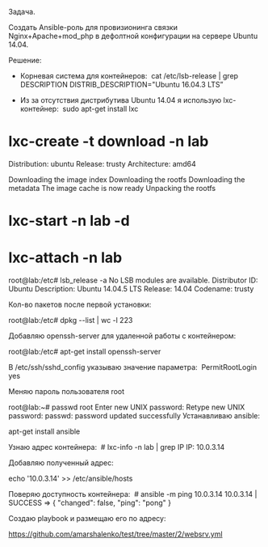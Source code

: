 Задача.

Создать Ansible-роль для провизионинга связки Nginx+Apache+mod_php в дефолтной конфигурации на сервере Ubuntu 14.04.

Решение:

- Корневая система для контейнеров: 
cat /etc/lsb-release | grep DESCRIPTION
DISTRIB_DESCRIPTION="Ubuntu 16.04.3 LTS”

- Из за отсутствия дистрибутива Ubuntu 14.04 я использую lxc-контейнер: 
sudo apt-get install lxc

# lxc-create -t download -n lab

Distribution: ubuntu
Release: trusty
Architecture: amd64

Downloading the image index
Downloading the rootfs
Downloading the metadata
The image cache is now ready
Unpacking the rootfs

# lxc-start -n lab -d

# lxc-attach -n lab

root@lab:/etc# lsb_release -a
No LSB modules are available.
Distributor ID:	Ubuntu
Description:	Ubuntu 14.04.5 LTS
Release:	14.04
Codename:	trusty

Кол-во пакетов после первой установки:

root@lab:/etc# dpkg --list | wc -l
223

Добавляю openssh-server для удаленной работы с контейнером:

root@lab:/etc# apt-get install openssh-server

В /etc/ssh/sshd_config указываю значение параметра:  PermitRootLogin yes

Меняю пароль пользователя root

root@lab:~# passwd root
Enter new UNIX password: 
Retype new UNIX password: 
passwd: password updated successfully
Устанавливаю ansible:

apt-get install ansible

Узнаю адрес контейнера:  # lxc-info -n lab | grep IP
IP:             10.0.3.14

Добавляю полученный адрес:

echo '10.0.3.14' >> /etc/ansible/hosts

Поверяю доступность контейнера:  # ansible -m ping 10.0.3.14
10.0.3.14 | SUCCESS => {
    "changed": false, 
    "ping": "pong"
}

Создаю playbook и размещаю его по адресу:

https://github.com/amarshalenko/test/tree/master/2/websrv.yml

